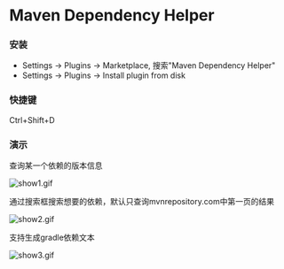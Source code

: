 # Maven Dependency Helper
### 安装
- Settings -> Plugins -> Marketplace, 搜索"Maven Dependency Helper"
- Settings -> Plugins -> Install plugin from disk
### 快捷键
Ctrl+Shift+D
### 演示  

查询某一个依赖的版本信息  

![show1.gif](https://github.com/yiyingcanfeng/maven-dependency-helper/blob/master/show1.gif?raw=true)   

通过搜索框搜索想要的依赖，默认只查询mvnrepository.com中第一页的结果  

![show2.gif](https://github.com/yiyingcanfeng/maven-dependency-helper/blob/master/show2.gif?raw=true)  

支持生成gradle依赖文本

![show3.gif](https://github.com/yiyingcanfeng/maven-dependency-helper/blob/master/show3.gif?raw=true)
